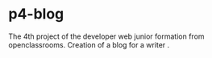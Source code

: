 # p4-blog
The 4th project of the developer web junior formation from openclassrooms. Creation of a blog for a writer .
